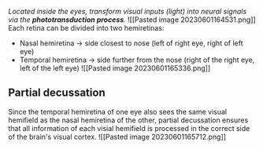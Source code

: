 _Located inside the eyes, transform visual inputs (light) into neural signals via the **phototransduction process**._
![[Pasted image 20230601164531.png]]
Each retina can be divided into two hemiretinas:
- Nasal hemiretina -> side closest to nose (left of right eye, right of left eye)
- Temporal hemiretina -> side further from the nose (right of the right eye, left of the left eye)
![[Pasted image 20230601165336.png]]
## Partial decussation
Since the temporal hemiretina of one eye also sees the same visual hemifield as the nasal hemiretina of the other, partial decussation ensures that all information of each visial hemifield is processed in the correct side of the brain's visual cortex.
![[Pasted image 20230601165712.png]]